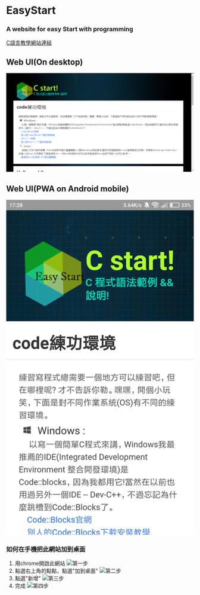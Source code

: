 # EasyStart
### A website for easy Start  with programming

[C語言教學網站連結](https://bobosheep.github.io/EasyStart/cProgram)

##   Web UI(On desktop)
![網站樣貌](/img/UIonWeb.png)

##   Web UI(PWA on Android mobile)
![網站樣貌](/img/UIonMobile.png)

### 如何在手機把此網站加到桌面
1.  用chrome開啟此網站
![第一步](/img/mobileTech.png)
2.  點選右上角的點點，點選"加到桌面"
![第二步](/img/mobileTech1.png)
3.  點選"新增"
![第三步](/img/mobileTech2.png)
4.  完成
![第四步](/img/mobileTech3.png)